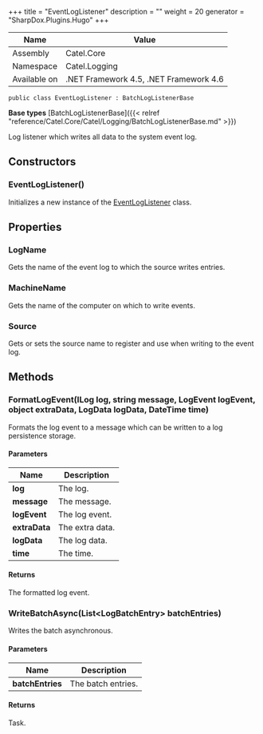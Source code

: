 

+++
title = "EventLogListener" 
description = ""
weight = 20
generator = "SharpDox.Plugins.Hugo"
+++

Name|Value
---|---
Assembly|Catel.Core
Namespace|Catel.Logging
Available on|.NET Framework 4.5, .NET Framework 4.6

```
public class EventLogListener : BatchLogListenerBase
```

**Base types**
[BatchLogListenerBase]({{< relref "reference/Catel.Core/Catel/Logging/BatchLogListenerBase.md" >}})

Log listener which writes all data to the system event log.

## Constructors

### EventLogListener()

Initializes a new instance of the [EventLogListener](#) class.

## Properties

### LogName

Gets the name of the event log to which the source writes entries.

### MachineName

Gets the name of the computer on which to write events.

### Source

Gets or sets the source name to register and use when writing to the event log.

## Methods

### FormatLogEvent(ILog log, string message, LogEvent logEvent, object extraData, LogData logData, DateTime time)

Formats the log event to a message which can be written to a log persistence storage.

#### Parameters

Name|Description
---|---
**log**|The log.
**message**|The message.
**logEvent**|The log event.
**extraData**|The extra data.
**logData**|The log data.
**time**|The time.

#### Returns

The formatted log event.

### WriteBatchAsync(List&lt;LogBatchEntry&gt; batchEntries)

Writes the batch asynchronous.

#### Parameters

Name|Description
---|---
**batchEntries**|The batch entries.

#### Returns

Task.

